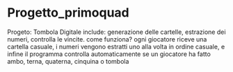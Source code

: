 # Progetto_primoquad
Progeto: Tombola Digitale
include: generazione delle cartelle, estrazione dei numeri, controlla le vincite.
come funziona?
ogni giocatore riceve una cartella casuale, i numeri vengono estratti uno alla volta in ordine casuale, 
e infine il programma controlla automaticamente se un giocatore ha fatto ambo, terna, quaterna, cinquina o tombola
